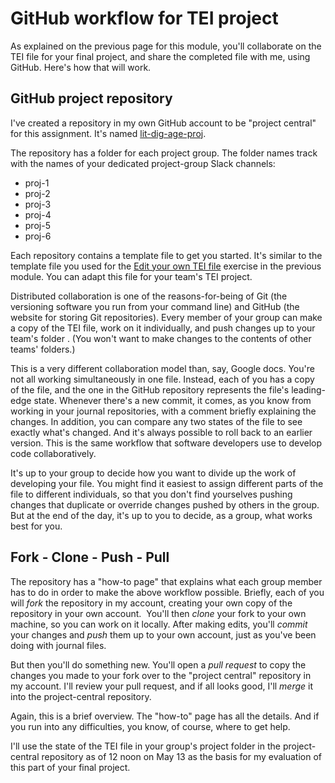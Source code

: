 # GitHub workflow for TEI project

As explained on the previous page for this module, you'll collaborate on the TEI file for your final project, and share the completed file with me, using GitHub. Here's how that will work.

## GitHub project repository

I've created a repository in my own GitHub account to be "project central" for this assignment. It's named [lit-dig-age-proj](https://github.com/WhatTheDickens/lit-dig-age-proj).

The repository has a folder for each project group. The folder names track with the names of your dedicated project-group Slack channels:

-   proj-1
-   proj-2
-   proj-3
-   proj-4
-   proj-5
-   proj-6

Each repository contains a template file to get you started. It's similar to the template file you used for the [Edit your own TEI file](https://canvas.geneseo.edu/courses/17027/assignments/122569 "Edit your own TEI file") exercise in the previous module. You can adapt this file for your team's TEI project.

Distributed collaboration is one of the reasons-for-being of Git (the versioning software you run from your command line) and GitHub (the website for storing Git repositories). Every member of your group can make a copy of the TEI file, work on it individually, and push changes up to your team's folder . (You won't want to make changes to the contents of other teams' folders.) 

This is a very different collaboration model than, say, Google docs. You're not all working simultaneously in one file. Instead, each of you has a copy of the file, and the one in the GitHub repository represents the file's leading-edge state. Whenever there's a new commit, it comes, as you know from working in your journal repositories, with a comment briefly explaining the changes. In addition, you can compare any two states of the file to see exactly what's changed. And it's always possible to roll back to an earlier version. This is the same workflow that software developers use to develop code collaboratively.

It's up to your group to decide how you want to divide up the work of developing your file. You might find it easiest to assign different parts of the file to different individuals, so that you don't find yourselves pushing changes that duplicate or override changes pushed by others in the group. But at the end of the day, it's up to you to decide, as a group, what works best for you.

## Fork - Clone - Push - Pull

The repository has a "how-to page" that explains what each group member has to do in order to make the above workflow possible. Briefly, each of you will *fork* the repository in my account, creating your own copy of the repository in your own account.  You'll then *clone* your fork to your own machine, so you can work on it locally. After making edits, you'll *commit* your changes and *push* them up to your own account, just as you've been doing with journal files.

But then you'll do something new. You'll open a *pull request* to copy the changes you made to your fork over to the "project central" repository in my account. I'll review your pull request, and if all looks good, I'll *merge* it into the project-central repository.

Again, this is a brief overview. The "how-to" page has all the details. And if you run into any difficulties, you know, of course, where to get help.

I'll use the state of the TEI file in your group's project folder in the project-central repository as of 12 noon on May 13 as the basis for my evaluation of this part of your final project.
